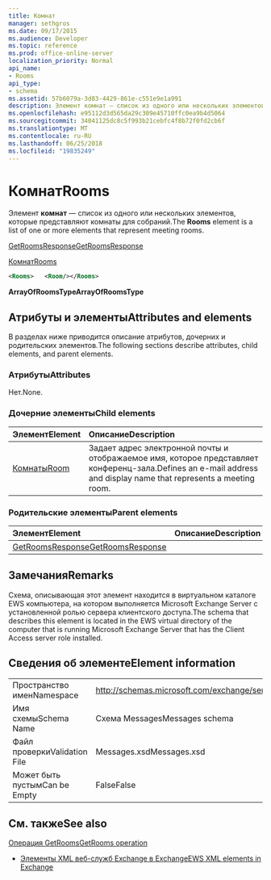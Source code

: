 ```yaml
---
title: Комнат
manager: sethgros
ms.date: 09/17/2015
ms.audience: Developer
ms.topic: reference
ms.prod: office-online-server
localization_priority: Normal
api_name:
- Rooms
api_type:
- schema
ms.assetid: 57b6079a-3d83-4429-861e-c551e9e1a991
description: Элемент комнат — список из одного или нескольких элементов, которые представляют комнаты для собраний.
ms.openlocfilehash: e95112d3d565da29c309e45710ffc0ea9b4d5064
ms.sourcegitcommit: 34041125dc8c5f993b21cebfc4f8b72f0fd2cb6f
ms.translationtype: MT
ms.contentlocale: ru-RU
ms.lasthandoff: 06/25/2018
ms.locfileid: "19835249"
---
```

# <a name="rooms"></a><span data-ttu-id="80ff5-103">Комнат</span><span class="sxs-lookup"><span data-stu-id="80ff5-103">Rooms</span></span>

<span data-ttu-id="80ff5-104">Элемент **комнат** — список из одного или нескольких элементов, которые представляют комнаты для собраний.</span><span class="sxs-lookup"><span data-stu-id="80ff5-104">The **Rooms** element is a list of one or more elements that represent meeting rooms.</span></span> 
  
[<span data-ttu-id="80ff5-105">GetRoomsResponse</span><span class="sxs-lookup"><span data-stu-id="80ff5-105">GetRoomsResponse</span></span>](getroomsresponse.md)
  
[<span data-ttu-id="80ff5-106">Комнат</span><span class="sxs-lookup"><span data-stu-id="80ff5-106">Rooms</span></span>](rooms.md)
  
```xml
<Rooms>   <Room/></Rooms>
```

 <span data-ttu-id="80ff5-107">**ArrayOfRoomsType**</span><span class="sxs-lookup"><span data-stu-id="80ff5-107">**ArrayOfRoomsType**</span></span>
## <a name="attributes-and-elements"></a><span data-ttu-id="80ff5-108">Атрибуты и элементы</span><span class="sxs-lookup"><span data-stu-id="80ff5-108">Attributes and elements</span></span>

<span data-ttu-id="80ff5-109">В разделах ниже приводится описание атрибутов, дочерних и родительских элементов.</span><span class="sxs-lookup"><span data-stu-id="80ff5-109">The following sections describe attributes, child elements, and parent elements.</span></span>
  
### <a name="attributes"></a><span data-ttu-id="80ff5-110">Атрибуты</span><span class="sxs-lookup"><span data-stu-id="80ff5-110">Attributes</span></span>

<span data-ttu-id="80ff5-111">Нет.</span><span class="sxs-lookup"><span data-stu-id="80ff5-111">None.</span></span>
  
### <a name="child-elements"></a><span data-ttu-id="80ff5-112">Дочерние элементы</span><span class="sxs-lookup"><span data-stu-id="80ff5-112">Child elements</span></span>

|<span data-ttu-id="80ff5-113">**Элемент**</span><span class="sxs-lookup"><span data-stu-id="80ff5-113">**Element**</span></span>|<span data-ttu-id="80ff5-114">**Описание**</span><span class="sxs-lookup"><span data-stu-id="80ff5-114">**Description**</span></span>|
|:-----|:-----|
|[<span data-ttu-id="80ff5-115">Комнаты</span><span class="sxs-lookup"><span data-stu-id="80ff5-115">Room</span></span>](room.md) <br/> |<span data-ttu-id="80ff5-116">Задает адрес электронной почты и отображаемое имя, которое представляет конференц-зала.</span><span class="sxs-lookup"><span data-stu-id="80ff5-116">Defines an e-mail address and display name that represents a meeting room.</span></span>  <br/> |
   
### <a name="parent-elements"></a><span data-ttu-id="80ff5-117">Родительские элементы</span><span class="sxs-lookup"><span data-stu-id="80ff5-117">Parent elements</span></span>

|<span data-ttu-id="80ff5-118">**Элемент**</span><span class="sxs-lookup"><span data-stu-id="80ff5-118">**Element**</span></span>|<span data-ttu-id="80ff5-119">**Описание**</span><span class="sxs-lookup"><span data-stu-id="80ff5-119">**Description**</span></span>|
|:-----|:-----|
|[<span data-ttu-id="80ff5-120">GetRoomsResponse</span><span class="sxs-lookup"><span data-stu-id="80ff5-120">GetRoomsResponse</span></span>](getroomsresponse.md) <br/> ||
   
## <a name="remarks"></a><span data-ttu-id="80ff5-121">Замечания</span><span class="sxs-lookup"><span data-stu-id="80ff5-121">Remarks</span></span>

<span data-ttu-id="80ff5-122">Схема, описывающая этот элемент находится в виртуальном каталоге EWS компьютера, на котором выполняется Microsoft Exchange Server с установленной ролью сервера клиентского доступа.</span><span class="sxs-lookup"><span data-stu-id="80ff5-122">The schema that describes this element is located in the EWS virtual directory of the computer that is running Microsoft Exchange Server that has the Client Access server role installed.</span></span>
  
## <a name="element-information"></a><span data-ttu-id="80ff5-123">Сведения об элементе</span><span class="sxs-lookup"><span data-stu-id="80ff5-123">Element information</span></span>

|||
|:-----|:-----|
|<span data-ttu-id="80ff5-124">Пространство имен</span><span class="sxs-lookup"><span data-stu-id="80ff5-124">Namespace</span></span>  <br/> |http://schemas.microsoft.com/exchange/services/2006/messages  <br/> |
|<span data-ttu-id="80ff5-125">Имя схемы</span><span class="sxs-lookup"><span data-stu-id="80ff5-125">Schema Name</span></span>  <br/> |<span data-ttu-id="80ff5-126">Схема Messages</span><span class="sxs-lookup"><span data-stu-id="80ff5-126">Messages schema</span></span>  <br/> |
|<span data-ttu-id="80ff5-127">Файл проверки</span><span class="sxs-lookup"><span data-stu-id="80ff5-127">Validation File</span></span>  <br/> |<span data-ttu-id="80ff5-128">Messages.xsd</span><span class="sxs-lookup"><span data-stu-id="80ff5-128">Messages.xsd</span></span>  <br/> |
|<span data-ttu-id="80ff5-129">Может быть пустым</span><span class="sxs-lookup"><span data-stu-id="80ff5-129">Can be Empty</span></span>  <br/> |<span data-ttu-id="80ff5-130">False</span><span class="sxs-lookup"><span data-stu-id="80ff5-130">False</span></span>  <br/> |
   
## <a name="see-also"></a><span data-ttu-id="80ff5-131">См. также</span><span class="sxs-lookup"><span data-stu-id="80ff5-131">See also</span></span>



[<span data-ttu-id="80ff5-132">Операция GetRooms</span><span class="sxs-lookup"><span data-stu-id="80ff5-132">GetRooms operation</span></span>](getrooms-operation.md)


- [<span data-ttu-id="80ff5-133">Элементы XML веб-служб Exchange в Exchange</span><span class="sxs-lookup"><span data-stu-id="80ff5-133">EWS XML elements in Exchange</span></span>](ews-xml-elements-in-exchange.md)


